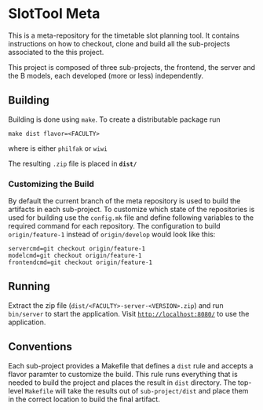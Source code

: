 # SlotTool Meta

This is a meta-repository for the timetable slot planning tool. It contains
instructions on how to checkout, clone and build all the sub-projects associated
to the this project.

This project is composed of three sub-projects, the frontend, the server and the
B models, each developed (more or less) independently.

## Building

Building is done using ```make```.  To create a distributable package run

```
make dist flavor=<FACULTY>
```
where <FACULTY> is either ```philfak``` or ```wiwi```

The resulting ```.zip``` file is placed in __```dist/```__

### Customizing the Build

By default the current branch of the meta repository is used to build the
artifacts in each sub-project.  To customize which state of the repositories is
used for building use the ```config.mk``` file and define following variables
to the required command for each repository. The configuration to build
```origin/feature-1``` instead of ```origin/develop``` would look like this:

```
servercmd=git checkout origin/feature-1
modelcmd=git checkout origin/feature-1
frontendcmd=git checkout origin/feature-1
```

## Running

Extract the zip file (```dist/<FACULTY>-server-<VERSION>.zip```) and run ```bin/server``` to
start the application. Visit
[```http://localhost:8080/```](http://localhost:8080/) to use
the application.


## Conventions

Each sub-project provides a Makefile that defines a ```dist``` rule and accepts
a flavor paramter to customize the build. This rule runs everything that is
needed to build the project and places the result in ```dist``` directory. The
top-level ```Makefile``` will take the results out of ```sub-project/dist```
and place them in the correct location to build the final artifact.
